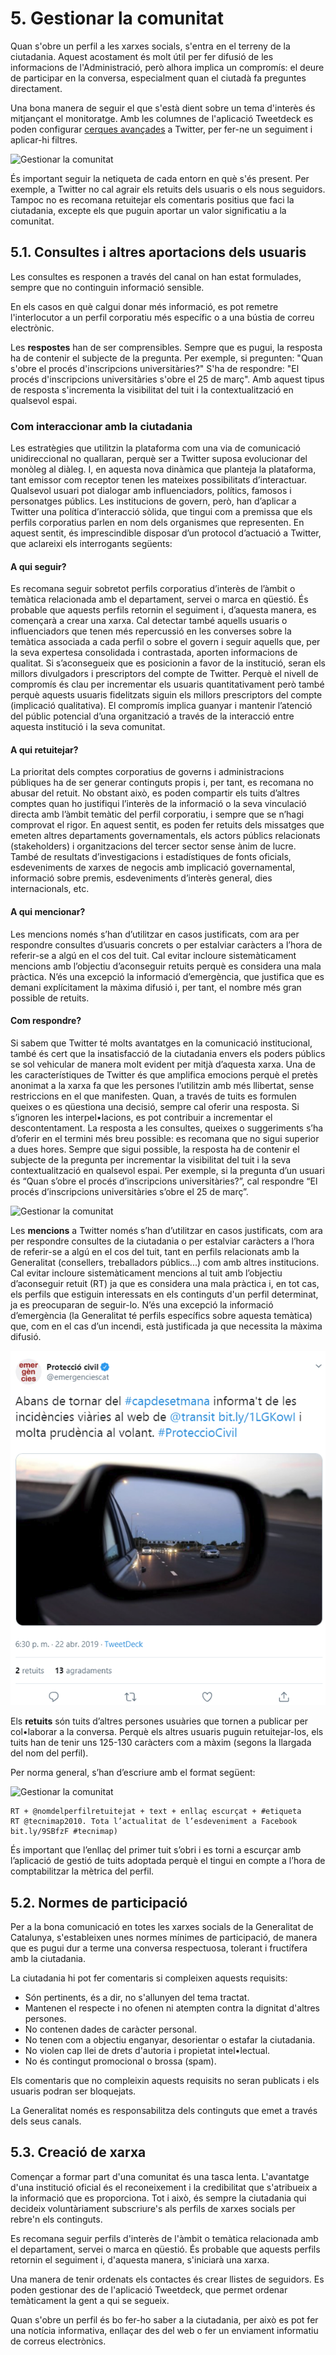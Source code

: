 # 5. Gestionar la comunitat

Quan s'obre un perfil a les xarxes socials, s'entra en el terreny de la ciutadania. Aquest acostament és molt útil per fer difusió de les informacions de l'Administració, però alhora implica un compromís: el deure de participar en la conversa, especialment quan el ciutadà fa preguntes directament.

Una bona manera de seguir el que s'està dient sobre un tema d'interès és mitjançant el monitoratge. Amb les columnes de l'aplicació Tweetdeck es poden configurar [cerques avançades](https://support.twitter.com/articles/71577-using-advanced-search) a Twitter, per fer-ne un seguiment i aplicar-hi filtres. 

![ Gestionar la comunitat](./assets/img/5_gestionar_tweetdeck.png)

És important seguir la netiqueta de cada entorn en què s'és present. Per exemple, a Twitter no cal agrair els retuits dels usuaris o els nous seguidors. Tampoc no es recomana retuitejar els comentaris positius que faci la ciutadania, excepte els que puguin aportar un valor significatiu a la comunitat.

## 5.1. Consultes i altres aportacions dels usuaris

Les consultes es responen a través del canal on han estat formulades, sempre que no continguin informació sensible.

En els casos en què calgui donar més informació, es pot remetre l'interlocutor a un perfil corporatiu més específic o a una bústia de correu electrònic.

Les **respostes** han de ser comprensibles. Sempre que es pugui, la resposta ha de contenir el subjecte de la pregunta. Per exemple, si pregunten: "Quan s'obre el procés d'inscripcions universitàries?" S'ha de respondre: "El procés d'inscripcions universitàries s'obre el 25 de març". Amb aquest tipus de resposta s'incrementa la visibilitat del tuit i la contextualització en qualsevol espai.

### Com interaccionar amb la ciutadania

Les estratègies que utilitzin la plataforma com una via de comunicació unidireccional no quallaran, perquè ser a Twitter suposa evolucionar del monòleg al diàleg. I, en aquesta nova dinàmica que planteja la plataforma, tant emissor com receptor tenen les mateixes possibilitats d’interactuar. Qualsevol usuari pot dialogar amb influenciadors, polítics, famosos i personatges públics. Les institucions de govern, però, han d’aplicar a Twitter una política d’interacció sòlida, que tingui com a premissa que els perfils corporatius parlen en nom dels organismes que representen. En aquest sentit, és imprescindible disposar d’un protocol d’actuació a Twitter, que aclareixi els interrogants següents:  

#### A qui seguir?

Es recomana seguir sobretot perfils corporatius d’interès de l’àmbit o temàtica relacionada amb el departament, servei o marca en qüestió. És probable que aquests perfils retornin el seguiment i, d’aquesta manera, es començarà a crear una xarxa. Cal detectar també aquells usuaris o influenciadors que tenen més repercussió en les converses sobre la temàtica associada a cada perfil o sobre el govern i seguir aquells que, per la seva expertesa consolidada i contrastada, aporten informacions de qualitat. Si s’aconsegueix que es posicionin a favor de la institució, seran els millors divulgadors i prescriptors del compte de Twitter. Perquè el nivell de compromís és clau per incrementar els usuaris quantitativament però també perquè aquests usuaris fidelitzats siguin els millors prescriptors del compte (implicació qualitativa). El compromís implica guanyar i mantenir l’atenció del públic potencial d’una organització a través de la interacció entre aquesta institució i la seva comunitat.  

#### A qui retuitejar?

La prioritat dels comptes corporatius de governs i administracions públiques ha de ser generar continguts propis i, per tant, es recomana no abusar del retuit. No obstant això, es poden compartir els tuits d’altres comptes quan ho justifiqui l’interès de la informació o la seva vinculació directa amb l’àmbit temàtic del perfil corporatiu, i sempre que se n’hagi comprovat el rigor. En aquest sentit, es poden fer retuits dels missatges que emeten altres departaments governamentals, els actors públics relacionats (stakeholders) i organitzacions del tercer sector sense ànim de lucre. També de resultats d’investigacions i estadístiques de fonts oficials, esdeveniments de xarxes de negocis amb implicació governamental, informació sobre premis, esdeveniments d’interès general, dies internacionals, etc.  

#### A qui mencionar?

Les mencions només s’han d’utilitzar en casos justificats, com ara per respondre consultes d’usuaris concrets o per estalviar caràcters a l’hora de referir-se a algú en el cos del tuit. Cal evitar incloure sistemàticament mencions amb l’objectiu d’aconseguir retuits perquè es considera una mala pràctica. N’és una excepció la informació d’emergència, que justifica que es demani explícitament la màxima difusió i, per tant, el nombre més gran possible de retuits.  

#### Com respondre?

Si sabem que Twitter té molts avantatges en la comunicació institucional, també és cert que la insatisfacció de la ciutadania envers els poders públics se sol vehicular de manera molt evident per mitjà d’aquesta xarxa. Una de les característiques de Twitter és que amplifica emocions perquè el pretès anonimat a la xarxa fa que les persones l’utilitzin amb més llibertat, sense restriccions en el que manifesten. Quan, a través de tuits es formulen queixes o es qüestiona una decisió, sempre cal oferir una resposta. Si s’ignoren les interpel•lacions, es pot contribuir a incrementar el descontentament. La resposta a les consultes, queixes o suggeriments s’ha d’oferir en el termini més breu possible: es recomana que no sigui superior a dues hores. Sempre que sigui possible, la resposta ha de contenir el subjecte de la pregunta per incrementar la visibilitat del tuit i la seva contextualització en qualsevol espai. Per exemple, si la pregunta d’un usuari és “Quan s’obre el procés d’inscripcions universitàries?”, cal respondre “El procés d’inscripcions universitàries s’obre el 25 de març”.  

![ Gestionar la comunitat](./assets/img/5_gestionar_tuit_1.png)

Les **mencions** a Twitter només s’han d’utilitzar en casos justificats, com ara per respondre consultes de la ciutadania o per estalviar caràcters a l’hora de referir-se a algú en el cos del tuit, tant en perfils relacionats amb la Generalitat (consellers, treballadors públics...) com amb altres institucions. Cal evitar incloure sistemàticament mencions al tuit amb l’objectiu d’aconseguir retuit (RT) ja que es considera una mala pràctica i, en tot cas, els perfils que estiguin interessats en els continguts d'un perfil determinat, ja es preocuparan de seguir-lo. N’és una excepció la informació d’emergència (la Generalitat té perfils específics sobre aquesta temàtica) que, com en el cas d’un incendi, està justificada ja que necessita la màxima difusió.

![ Gestionar la comunitat](./assets/img/5_gestionar_tuit_2.png)

Els **retuits** són tuits d’altres persones usuàries que tornen a publicar per col•laborar a la conversa. Perquè els altres usuaris puguin retuitejar-los, els tuits han de tenir uns 125-130 caràcters com a màxim (segons la llargada del nom del perfil).

Per norma general, s’han d’escriure amb el format següent:

![ Gestionar la comunitat](./assets/img/5_gestionar_tuit_3.png)

	RT + @nomdelperfilretuitejat + text + enllaç escurçat + #etiqueta
	RT @tecnimap2010. Tota l’actualitat de l’esdeveniment a Facebook  bit.ly/9SBfzF #tecnimap)

És important que l’enllaç del primer tuit s’obri i es torni a escurçar amb l’aplicació de gestió de tuits adoptada perquè el tingui en compte a l’hora de comptabilitzar la mètrica del perfil.

## 5.2. Normes de participació

Per a la bona comunicació en totes les xarxes socials de la Generalitat de Catalunya, s'estableixen unes normes mínimes de participació, de manera que es pugui dur a terme una conversa respectuosa, tolerant i fructífera amb la ciutadania.  

La ciutadania hi pot fer comentaris si compleixen aquests requisits:  

- Són pertinents, és a dir, no s'allunyen del tema tractat.  
- Mantenen el respecte i no ofenen ni atempten contra la dignitat d'altres persones.  
- No contenen dades de caràcter personal.  
- No tenen com a objectiu enganyar, desorientar o estafar la ciutadania.  
- No violen cap llei de drets d'autoria i propietat intel•lectual.  
- No és contingut promocional o brossa (spam).  

Els comentaris que no compleixin aquests requisits no seran publicats i els usuaris podran ser bloquejats.

La Generalitat només es responsabilitza dels continguts que emet a través dels seus canals.

## 5.3. Creació de xarxa

Començar a formar part d'una comunitat és una tasca lenta. L'avantatge d'una institució oficial és el reconeixement i la credibilitat que s'atribueix a la informació que es proporciona. Tot i això, és sempre la ciutadania qui decideix voluntàriament subscriure's als perfils de xarxes socials per rebre'n els continguts.

Es recomana seguir perfils d'interès de l'àmbit o temàtica relacionada amb el departament, servei o marca en qüestió. És probable que aquests perfils retornin el seguiment i, d'aquesta manera, s'iniciarà una xarxa.

Una manera de tenir ordenats els contactes és crear llistes de seguidors. Es poden gestionar des de l'aplicació Tweetdeck, que permet ordenar temàticament la gent a qui se segueix.

Quan s'obre un perfil és bo fer-ho saber a la ciutadania, per això es pot fer una notícia informativa, enllaçar des del web o fer un enviament informatiu de correus electrònics.

